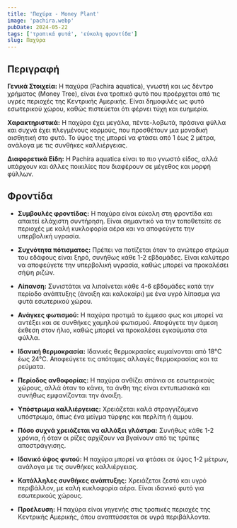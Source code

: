 ```yaml
---
title: 'Παχύρα - Money Plant'
image: 'pachira.webp'
pubDate: 2024-05-22
tags: ['τροπικά φυτά', 'εύκολη φροντίδα']
slug: Παχύρα
---
```


**Περιγραφή**
----------------
**Γενικά Στοιχεία:**
Η παχύρα (Pachira aquatica), γνωστή και ως δέντρο χρήματος (Money Tree), είναι ένα τροπικό φυτό που προέρχεται από τις υγρές περιοχές της Κεντρικής Αμερικής. Είναι δημοφιλές ως φυτό εσωτερικού χώρου, καθώς πιστεύεται ότι φέρνει τύχη και ευημερία.

**Χαρακτηριστικά:**
Η παχύρα έχει μεγάλα, πέντε-λοβωτά, πράσινα φύλλα και συχνά έχει πλεγμένους κορμούς, που προσθέτουν μια μοναδική αισθητική στο φυτό. Το ύψος της μπορεί να φτάσει από 1 έως 2 μέτρα, ανάλογα με τις συνθήκες καλλιέργειας.

**Διαφορετικά Είδη:**
Η Pachira aquatica είναι το πιο γνωστό είδος, αλλά υπάρχουν και άλλες ποικιλίες που διαφέρουν σε μέγεθος και μορφή φύλλων.

**Φροντίδα**
--------------

* **Συμβουλές φροντίδας:** Η παχύρα είναι εύκολη στη φροντίδα και απαιτεί ελάχιστη συντήρηση. Είναι σημαντικό να την τοποθετείτε σε περιοχές με καλή κυκλοφορία αέρα και να αποφεύγετε την υπερβολική υγρασία.

* **Συχνότητα πότισματος:** Πρέπει να ποτίζεται όταν το ανώτερο στρώμα του εδάφους είναι ξηρό, συνήθως κάθε 1-2 εβδομάδες. Είναι καλύτερο να αποφεύγετε την υπερβολική υγρασία, καθώς μπορεί να προκαλέσει σήψη ριζών.

* **Λίπανση:** Συνιστάται να λιπαίνεται κάθε 4-6 εβδομάδες κατά την περίοδο ανάπτυξης (άνοιξη και καλοκαίρι) με ένα υγρό λίπασμα για φυτά εσωτερικού χώρου.

* **Ανάγκες φωτισμού:** Η παχύρα προτιμά το έμμεσο φως και μπορεί να αντέξει και σε συνθήκες χαμηλού φωτισμού. Αποφύγετε την άμεση έκθεση στον ήλιο, καθώς μπορεί να προκαλέσει εγκαύματα στα φύλλα.

* **Ιδανική θερμοκρασία:** Ιδανικές θερμοκρασίες κυμαίνονται από 18°C έως 24°C. Αποφεύγετε τις απότομες αλλαγές θερμοκρασίας και τα ρεύματα.

* **Περίοδος ανθοφορίας:** Η παχύρα ανθίζει σπάνια σε εσωτερικούς χώρους, αλλά όταν το κάνει, τα άνθη της είναι εντυπωσιακά και συνήθως εμφανίζονται την άνοιξη.

* **Υπόστρωμα καλλιέργειας:** Χρειάζεται καλά στραγγιζόμενο υπόστρωμα, όπως ένα μείγμα τύρφης και περλίτη ή άμμου.

* **Πόσο συχνά χρειάζεται να αλλάξει γλάστρα:** Συνήθως κάθε 1-2 χρόνια, ή όταν οι ρίζες αρχίζουν να βγαίνουν από τις τρύπες αποστράγγισης.

* **Ιδανικό ύψος φυτού:** Η παχύρα μπορεί να φτάσει σε ύψος 1-2 μέτρων, ανάλογα με τις συνθήκες καλλιέργειας.

* **Κατάλληλες συνθήκες ανάπτυξης:** Χρειάζεται ζεστό και υγρό περιβάλλον, με καλή κυκλοφορία αέρα. Είναι ιδανικό φυτό για εσωτερικούς χώρους.

* **Προέλευση:** Η παχύρα είναι γηγενής στις τροπικές περιοχές της Κεντρικής Αμερικής, όπου αναπτύσσεται σε υγρά περιβάλλοντα.